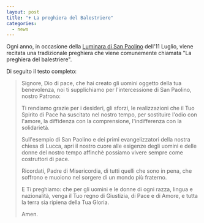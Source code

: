 ```yaml
---
layout: post
title: "✝️ La preghiera del Balestriere"
categories:
  - news
---
```


Ogni anno, in occasione della [Luminara di San Paolino](/about#luminara-di-san-paolino) dell'11 Luglio, viene
recitata una tradizionale preghiera che viene comunemente chiamata "La preghiera del balestriere".

Di seguito il testo completo:

<!-- more -->

> Signore, Dio di pace, che hai creato gli uomini oggetto della tua benevolenza,
> noi ti supplichiamo per l'intercessione di San Paolino, nostro Patrono:
>
> Ti rendiamo grazie per i desideri, gli sforzi, le realizzazioni che il Tuo
> Spirito di Pace ha suscitato nel nostro tempo, per sostituire l'odio con
> l'amore, la diffidenza con la comprensione, l'indifferenza con la solidarietà.
>
> Sull'esempio di San Paolino e dei primi evangelizzatori della nostra chiesa di
> Lucca, apri il nostro cuore alle esigenze degli uomini e delle donne del nostro
> tempo affinchè possiamo vivere sempre come costruttori di pace.
>
> Ricordati, Padre di Misericordia, di tutti quelli che sono in pena, che soffrono
> e muoiono nel sorgere di un mondo più fraterno.
>
> E Ti preghiamo: che per  gli uomini e le donne di ogni razza, lingua e
> nazionalità, venga il Tuo regno di Giustizia, di Pace e di Amore, e tutta la
> terra sia ripiena della Tua Gloria.
>
> Amen.
